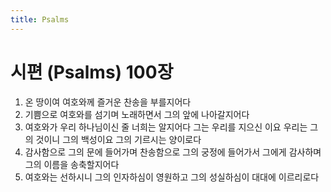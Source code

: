 ```yaml
---
title: Psalms
---
```


# 시편 (Psalms) 100장
1. 온 땅이여 여호와께 즐거운 찬송을 부를지어다
1. 기쁨으로 여호와를 섬기며 노래하면서 그의 앞에 나아갈지어다
1. 여호와가 우리 하나님이신 줄 너희는 알지어다 그는 우리를 지으신 이요 우리는 그의 것이니 그의 백성이요 그의 기르시는 양이로다
1. 감사함으로 그의 문에 들어가며 찬송함으로 그의 궁정에 들어가서 그에게 감사하며 그의 이름을 송축할지어다
1. 여호와는 선하시니 그의 인자하심이 영원하고 그의 성실하심이 대대에 이르리로다